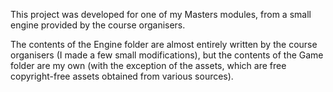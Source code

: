 This project was developed for one of my Masters modules, from a small engine provided by the course organisers.

The contents of the Engine folder are almost entirely written by the course organisers (I made a few small modifications), but the contents of the Game folder are my own (with the exception of the assets, which are free copyright-free assets obtained from various sources).
